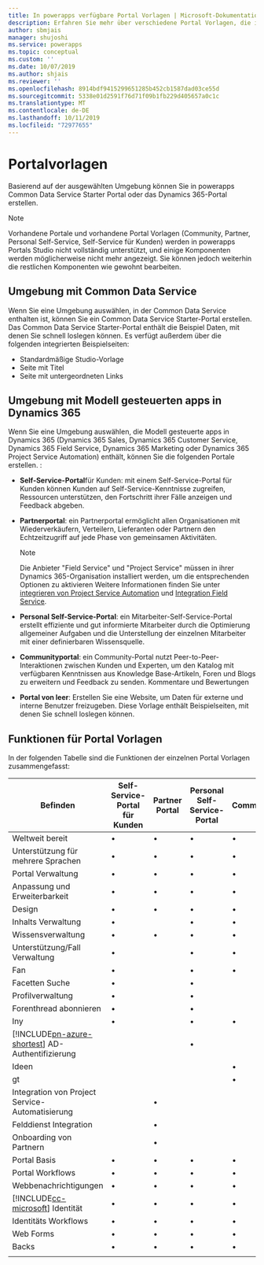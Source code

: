 ```yaml
---
title: In powerapps verfügbare Portal Vorlagen | Microsoft-Dokumentation
description: Erfahren Sie mehr über verschiedene Portal Vorlagen, die in powerapps verfügbar sind.
author: sbmjais
manager: shujoshi
ms.service: powerapps
ms.topic: conceptual
ms.custom: ''
ms.date: 10/07/2019
ms.author: shjais
ms.reviewer: ''
ms.openlocfilehash: 8914bdf9415299651285b452cb1587dad03ce55d
ms.sourcegitcommit: 5338e01d2591f76d71f09b1fb229d405657a0c1c
ms.translationtype: MT
ms.contentlocale: de-DE
ms.lasthandoff: 10/11/2019
ms.locfileid: "72977655"
---
```

# <a name="portal-templates"></a>Portalvorlagen

Basierend auf der ausgewählten Umgebung können Sie in powerapps Common Data Service Starter Portal oder das Dynamics 365-Portal erstellen.

> [!NOTE]
> Vorhandene Portale und vorhandene Portal Vorlagen (Community, Partner, Personal Self-Service, Self-Service für Kunden) werden in powerapps Portals Studio nicht vollständig unterstützt, und einige Komponenten werden möglicherweise nicht mehr angezeigt. Sie können jedoch weiterhin die restlichen Komponenten wie gewohnt bearbeiten. 

## <a name="environment-with-common-data-service"></a>Umgebung mit Common Data Service

Wenn Sie eine Umgebung auswählen, in der Common Data Service enthalten ist, können Sie ein Common Data Service Starter-Portal erstellen. Das Common Data Service Starter-Portal enthält die Beispiel Daten, mit denen Sie schnell loslegen können. Es verfügt außerdem über die folgenden integrierten Beispielseiten:

- Standardmäßige Studio-Vorlage
- Seite mit Titel
- Seite mit untergeordneten Links

## <a name="environment-with-model-driven-apps-in-dynamics-365"></a>Umgebung mit Modell gesteuerten apps in Dynamics 365 

Wenn Sie eine Umgebung auswählen, die Modell gesteuerte apps in Dynamics 365 (Dynamics 365 Sales, Dynamics 365 Customer Service, Dynamics 365 Field Service, Dynamics 365 Marketing oder Dynamics 365 Project Service Automation) enthält, können Sie die folgenden Portale erstellen. :

- **Self-Service-Portal**für Kunden: mit einem Self-Service-Portal für Kunden können Kunden auf Self-Service-Kenntnisse zugreifen, Ressourcen unterstützen, den Fortschritt ihrer Fälle anzeigen und Feedback abgeben.
- **Partnerportal**: ein Partnerportal ermöglicht allen Organisationen mit Wiederverkäufern, Verteilern, Lieferanten oder Partnern den Echtzeitzugriff auf jede Phase von gemeinsamen Aktivitäten.

    > [!NOTE]
    > Die Anbieter "Field Service" und "Project Service" müssen in ihrer Dynamics 365-Organisation installiert werden, um die entsprechenden Optionen zu aktivieren Weitere Informationen finden Sie unter [integrieren von Project Service Automation](https://docs.microsoft.com/en-us/dynamics365/portals/integrate-project-service-automation) und [Integration Field Service](https://docs.microsoft.com/en-us/dynamics365/portals/integrate-field-service).

- **Personal Self-Service-Portal**: ein Mitarbeiter-Self-Service-Portal erstellt effiziente und gut informierte Mitarbeiter durch die Optimierung allgemeiner Aufgaben und die Unterstellung der einzelnen Mitarbeiter mit einer definierbaren Wissensquelle.
- **Communityportal**: ein Community-Portal nutzt Peer-to-Peer-Interaktionen zwischen Kunden und Experten, um den Katalog mit verfügbaren Kenntnissen aus Knowledge Base-Artikeln, Foren und Blogs zu erweitern und Feedback zu senden. Kommentare und Bewertungen
- **Portal von leer**: Erstellen Sie eine Website, um Daten für externe und interne Benutzer freizugeben. Diese Vorlage enthält Beispielseiten, mit denen Sie schnell loslegen können. 

## <a name="portal-templates-features"></a>Funktionen für Portal Vorlagen

In der folgenden Tabelle sind die Funktionen der einzelnen Portal Vorlagen zusammengefasst:

| Befinden | Self-Service-Portal für Kunden | Partner Portal | Personal Self-Service-Portal | Communityportal | Portal von leer | Common Data Service Starter-Portal|
|------------------|---------------|----------------|---------------|------------------|---------------|------|
| Weltweit bereit | •  | • | • | • | • |• |
| Unterstützung für mehrere Sprachen | •  | • | • | • | • |• |
| Portal Verwaltung| • | • | • | • | •  |• |
| Anpassung und Erweiterbarkeit  | •   | •  | •   | •  | • |• |
| Design   | •   | •   | •    | •   | •   |• |
| Inhalts Verwaltung                     | •                            |                | •                            | •                |               |
| Wissensverwaltung                   | •                            | •              | •                            | •                |               |
| Unterstützung/Fall Verwaltung                | •                            |                | •                            | •                |               |
| Fan                                 | •                            |                | •                            | •                |               |
| Facetten Suche                         | •                            |                | •                            |                  |               |
| Profilverwaltung                     | •                            |                | •                            |                  |               |
| Forenthread abonnieren              | •                            |                | •                            |                  |               |
| Iny                               | •                            |                | •                            | •                |               |
| [!INCLUDE[pn-azure-shortest](../../includes/pn-azure-shortest.md)] AD-Authentifizierung                |                              |                | •                            |                  |               |
| Ideen                                  |                              |                |                              | •                |               |
| gt                                  |                              |                |                              | •                |               |
| Integration von Project Service-Automatisierung |                              | •              |                              |                  |               |
| Felddienst Integration              |                              | •              |                              |                  |               |
| Onboarding von Partnern                     |                              | •              |                              |                  |               |
| Portal Basis  |  •    | •      |  •| •| •|• |
| Portal Workflows|  •| •|  •| •| •|• |
| Webbenachrichtigungen|  •| •|  •| •| •|• |
| [!INCLUDE[cc-microsoft](../../includes/cc-microsoft.md)] Identität|   •|  •|  •|   •| •|• |
| Identitäts Workflows| •|  •| •|   •| •|• |
| Web Forms|  •| •|    •| •| •|• |
| Backs|   •|  •|  •| •| •|• |
||
